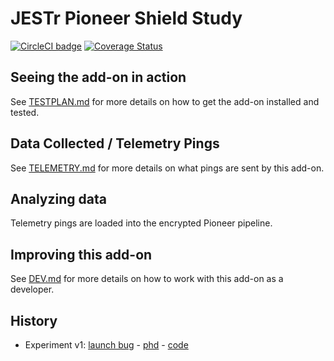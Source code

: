 # JESTr Pioneer Shield Study

[![CircleCI badge](https://img.shields.io/circleci/project/github/motin/jestr-pioneer-shield-study/master.svg?label=CircleCI)](https://circleci.com/gh/motin/jestr-pioneer-shield-study/)
[![Coverage Status](https://coveralls.io/repos/github/motin/jestr-pioneer-shield-study/badge.svg)](https://coveralls.io/github/motin/jestr-pioneer-shield-study)

## Seeing the add-on in action

See [TESTPLAN.md](./docs/TESTPLAN.md) for more details on how to get the add-on installed and tested.

## Data Collected / Telemetry Pings

See [TELEMETRY.md](./docs/TELEMETRY.md) for more details on what pings are sent by this add-on.

## Analyzing data

Telemetry pings are loaded into the encrypted Pioneer pipeline.

## Improving this add-on

See [DEV.md](./docs/DEV.md) for more details on how to work with this add-on as a developer.

## History

- Experiment v1: [launch bug](https://bugzilla.mozilla.org/show_bug.cgi?id=1496154) - [phd](https://docs.google.com/document/d/10JEZ9WgAqqsveYGMgSs8xJMPxQoSExAXx5pf_Fya3sY/edit) - [code](https://github.com/motin/jestr-pioneer-shield-study)
